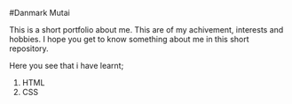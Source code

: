#Danmark Mutai

This is a short portfolio about me.
This are of my achivement, interests and hobbies.
I hope you get to know something about me in this short repository. 

Here you see that i have learnt;
1. HTML
2. CSS
